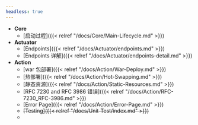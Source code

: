 ```yaml
---
headless: true
---
```




- **Core**
  - [启动过程]({{< relref "/docs/Core/Main-Lifecycle.md" >}})
- **Actuator**
  - [Endpoints]({{< relref "/docs/Actuator/endpoints.md" >}})
  - [Endpoints 详解]({{< relref "/docs/Actuator/endpoints-detail.md" >}})
- **Action**
  - [war 包部署]({{< relref "/docs/Action/War-Deploy.md" >}})
  - [热部署]({{< relref "/docs/Action/Hot-Swapping.md" >}})
  - [静态资源]({{< relref "/docs/Action/Static-Resources.md" >}})
  - [RFC 7230 and RFC 3986 错误]({{< relref "/docs/Action/RFC-7230_RFC-3986.md" >}})
  - [Error Page]({{< relref "/docs/Action/Error-Page.md" >}})
  - ~~[Testing]({{< relref "/docs/Unit-Test/index.md" >}})~~
  - 

